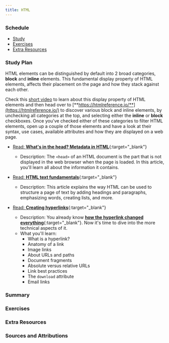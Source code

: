 ```yaml
---
title: HTML
---
```


### Schedule

  - [Study](#study-plan-1)
  - [Exercises](#exercises-1)
  - [Extra Resources](#extra-resources-1)

### Study Plan

  HTML elements can be distinguished by default into 2 broad categories, **block** and **inline** elements. This fundamental display property of HTML elements, affects their placement on the page and how they stack against each other. 

  Check this [short video](https://www.youtube.com/watch?v=XHjoohto2-w) to learn about this display property of HTML elements and then head over to [**https://htmlreference.io/**](https://htmlreference.io/) to discover various block and inline elements, by unchecking all categories at the top, and selecting either the **inline** or **block** checkboxes. Once you've checked either of these categories to filter HTML elements, open up a couple of those elements and have a look at their syntax, use cases, available attributes and how they are displayed on a web page.

  - [Read: **What's in the head? Metadata in HTML**](../modules/html/basics/the_head_metadata_in_html/index.md){:target="_blank"}
    - Description: The `<head>` of an HTML document is the part that is not displayed in the web browser when the page is loaded. In this article, you'll learn all about the information it contains.

  - [Read: **HTML text fundamentals**](../modules/html/basics/html_text_fundamentals/index.md){:target="_blank"}
    - Description: This article explains the way HTML can be used to structure a page of text by adding headings and paragraphs, emphasizing words, creating lists, and more.

  - [Read: **Creating hyperlinks**](../modules/html/basics/creating_hyperlinks/index.md){:target="_blank"}
    - Description: You already know [**how the hyperlink changed everything**](https://www.youtube.com/watch?v=3Va3oY8pfSI){:target="_blank"}. Now it's time to dive into the more technical aspects of it.
    - What you'll learn:
      - What is a hyperlink?
      - Anatomy of a link
      - Image links
      - About URLs and paths
      - Document fragments
      - Absolute versus relative URLs
      - Link best practices
      - The `download` attribute
      - Email links
      
### Summary

### Exercises

### Extra Resources

### Sources and Attributions